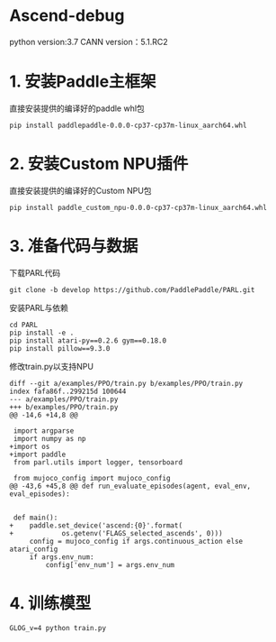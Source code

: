 # Ascend-debug
python version:3.7  CANN version：5.1.RC2

# 1. 安装Paddle主框架
直接安装提供的编译好的paddle whl包
```
pip install paddlepaddle-0.0.0-cp37-cp37m-linux_aarch64.whl
```
# 2. 安装Custom NPU插件
直接安装提供的编译好的Custom NPU包
```
pip install paddle_custom_npu-0.0.0-cp37-cp37m-linux_aarch64.whl
```
# 3. 准备代码与数据
下载PARL代码
```
git clone -b develop https://github.com/PaddlePaddle/PARL.git
```
安装PARL与依赖
```
cd PARL
pip install -e . 
pip install atari-py==0.2.6 gym==0.18.0
pip install pillow==9.3.0
```
修改train.py以支持NPU
```
diff --git a/examples/PPO/train.py b/examples/PPO/train.py
index fafa86f..299215d 100644
--- a/examples/PPO/train.py
+++ b/examples/PPO/train.py
@@ -14,6 +14,8 @@
 
 import argparse
 import numpy as np
+import os
+import paddle
 from parl.utils import logger, tensorboard
 
 from mujoco_config import mujoco_config
@@ -43,6 +45,8 @@ def run_evaluate_episodes(agent, eval_env, eval_episodes):
 
 
 def main():
+    paddle.set_device('ascend:{0}'.format(
+            os.getenv('FLAGS_selected_ascends', 0)))
     config = mujoco_config if args.continuous_action else atari_config
     if args.env_num:
         config['env_num'] = args.env_num
```
# 4. 训练模型
```
GLOG_v=4 python train.py
```
